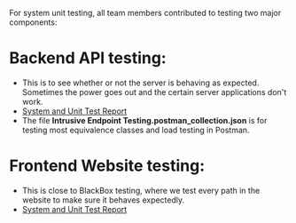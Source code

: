 For system unit testing, all team members contributed to testing two major components: 

# Backend API testing:
* This is to see whether or not the server is behaving as expected.  Sometimes the power goes out and the certain server applications don't work. 
* [System and Unit Test Report](https://docs.google.com/document/d/1JFMbYzD89msBOQERkjt_H4sloGaCTcX-JBhMCaSpqAY/edit?pli=1 "Backend API 
endpoints")
* The file **Intrusive Endpoint Testing.postman_collection.json** is for testing most equivalence classes and load testing in Postman.  

# Frontend Website testing:
* This is close to BlackBox testing, where we test every path in the website to make sure it behaves expectedly.  
* [System and Unit Test Report](https://docs.google.com/document/d/1qUQHPPe7UBGFNDUO_wVAENJsxExyQ0l9NPY9Q5Xg4zs/edit "Frontend website")
